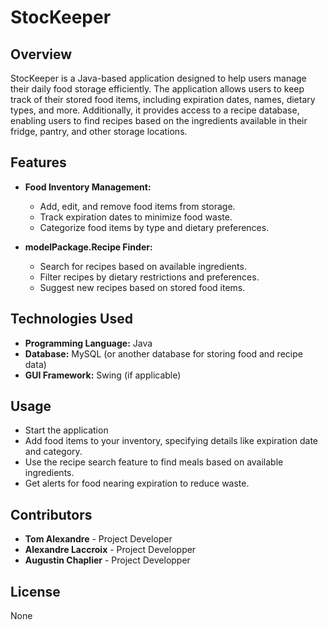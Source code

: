 # StocKeeper

## Overview
StocKeeper is a Java-based application designed to help users manage their daily food storage efficiently. The application allows users to keep track of their stored food items, including expiration dates, names, dietary types, and more. Additionally, it provides access to a recipe database, enabling users to find recipes based on the ingredients available in their fridge, pantry, and other storage locations.

## Features
- **Food Inventory Management:**
  - Add, edit, and remove food items from storage.
  - Track expiration dates to minimize food waste.
  - Categorize food items by type and dietary preferences.

- **modelPackage.Recipe Finder:**
  - Search for recipes based on available ingredients.
  - Filter recipes by dietary restrictions and preferences.
  - Suggest new recipes based on stored food items.

## Technologies Used
- **Programming Language:** Java
- **Database:** MySQL (or another database for storing food and recipe data)
- **GUI Framework:** Swing (if applicable)

## Usage
- Start the application
- Add food items to your inventory, specifying details like expiration date and category.
- Use the recipe search feature to find meals based on available ingredients.
- Get alerts for food nearing expiration to reduce waste.

## Contributors
- **Tom Alexandre** - Project Developer
- **Alexandre Laccroix** - Project Developper
- **Augustin Chaplier** - Project Developper

## License
None

